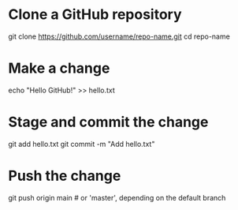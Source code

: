 # Clone a GitHub repository
git clone https://github.com/username/repo-name.git
cd repo-name

# Make a change
echo "Hello GitHub!" >> hello.txt

# Stage and commit the change
git add hello.txt
git commit -m "Add hello.txt"

# Push the change
git push origin main  # or 'master', depending on the default branch
